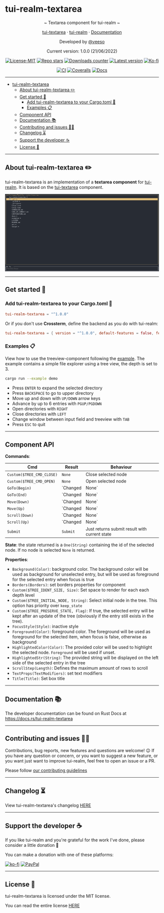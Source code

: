 # tui-realm-textarea

<p align="center">~ Textarea component for tui-realm ~</p>
<p align="center">
  <a href="https://github.com/rhysd/tui-textarea" target="_blank">tui-textarea</a>
  ·
  <a href="https://github.com/veeso/tui-realm" target="_blank">tui-realm</a>
  ·
  <a href="https://docs.rs/tui-realm-textarea" target="_blank">Documentation</a>
</p>

<p align="center">Developed by <a href="https://veeso.github.io/" target="_blank">@veeso</a></p>
<p align="center">Current version: 1.0.0 (21/06/2022)</p>

<p align="center">
  <a href="https://opensource.org/licenses/MIT"
    ><img
      src="https://img.shields.io/badge/License-MIT-teal.svg"
      alt="License-MIT"
  /></a>
  <a href="https://github.com/veeso/tui-realm-textarea/stargazers"
    ><img
      src="https://img.shields.io/github/stars/veeso/tui-realm-textarea.svg"
      alt="Repo stars"
  /></a>
  <a href="https://crates.io/crates/tui-realm-textarea"
    ><img
      src="https://img.shields.io/crates/d/tui-realm-textarea.svg"
      alt="Downloads counter"
  /></a>
  <a href="https://crates.io/crates/tui-realm-textarea"
    ><img
      src="https://img.shields.io/crates/v/tui-realm-textarea.svg"
      alt="Latest version"
  /></a>
  <a href="https://ko-fi.com/veeso">
    <img
      src="https://img.shields.io/badge/donate-ko--fi-red"
      alt="Ko-fi"
  /></a>
</p>
<p align="center">
  <a href="https://github.com/veeso/tui-realm-textarea/actions"
    ><img
      src="https://github.com/veeso/tui-realm-textarea/workflows/Build/badge.svg"
      alt="CI"
  /></a>
  <a href="https://coveralls.io/github/veeso/tui-realm-textarea"
    ><img
      src="https://coveralls.io/repos/github/veeso/tui-realm-textarea/badge.svg"
      alt="Coveralls"
  /></a>
  <a href="https://docs.rs/tui-realm-textarea"
    ><img
      src="https://docs.rs/tui-realm-textarea/badge.svg"
      alt="Docs"
  /></a>
</p>

---

- [tui-realm-textarea](#tui-realm-textarea)
  - [About tui-realm-textarea ✏️](#about-tui-realm-textarea-️)
  - [Get started 🏁](#get-started-)
    - [Add tui-realm-textarea to your Cargo.toml 🦀](#add-tui-realm-textarea-to-your-cargotoml-)
    - [Examples 📋](#examples-)
  - [Component API](#component-api)
  - [Documentation 📚](#documentation-)
  - [Contributing and issues 🤝🏻](#contributing-and-issues-)
  - [Changelog ⏳](#changelog-)
  - [Support the developer ☕](#support-the-developer-)
  - [License 📃](#license-)

---

## About tui-realm-textarea ✏️

tui-realm-textarea is an implementation of a **textarea component** for [tui-realm](https://github.com/veeso/tui-realm).
It is based on the [tui-textarea](https://github.com/rhysd/tui-textarea) component.

![Demo](docs/images/demo.gif)

---

## Get started 🏁

### Add tui-realm-textarea to your Cargo.toml 🦀

```toml
tui-realm-textarea = "^1.0.0"
```

Or if you don't use **Crossterm**, define the backend as you do with tui-realm:

```toml
tui-realm-textarea = { version = "^1.0.0", default-features = false, features = [ "with-termion" ] }
```

### Examples 📋

View how to use the treeview-component following the [example](examples/demo.rs). The example contains a simple file explorer using a tree view, the depth is set to 3.

```sh
cargo run --example demo
```

- Press `ENTER` to expand the selected directory
- Press `BACKSPACE` to go to upper directory
- Move up and down with `UP/DOWN` arrow keys
- Advance by up to 6 entries with `PGUP/PGDOWN`
- Open directories with `RIGHT`
- Close directories with `LEFT`
- Change window between input field and treeview with `TAB`
- Press `ESC` to quit

---

## Component API

**Commands**:

| Cmd                       | Result           | Behaviour                                            |
|---------------------------|------------------|------------------------------------------------------|
| `Custom($TREE_CMD_CLOSE)` | `None`           | Close selected node                                  |
| `Custom($TREE_CMD_OPEN)`  | `None`           | Open selected node                                   |
| `GoTo(Begin)`             | `Changed | None` | Move cursor to the top of the current tree node      |
| `GoTo(End)`               | `Changed | None` | Move cursor to the bottom of the current tree node   |
| `Move(Down)`              | `Changed | None` | Go to next element                                   |
| `Move(Up)`                | `Changed | None` | Go to previous element                               |
| `Scroll(Down)`            | `Changed | None` | Move cursor down by defined max steps or end of node |
| `Scroll(Up)`              | `Changed | None` | Move cursor up by defined max steps or begin of node |
| `Submit`                  | `Submit`         | Just returns submit result with current state        |

**State**: the state returned is a `One(String)` containing the id of the selected node. If no node is selected `None` is returned.

**Properties**:

- `Background(Color)`: background color. The background color will be used as background for unselected entry, but will be used as foreground for the selected entry when focus is true
- `Borders(Borders)`: set borders properties for component
- `Custom($TREE_IDENT_SIZE, Size)`: Set space to render for each each depth level
- `Custom($TREE_INITIAL_NODE, String)`: Select initial node in the tree. This option has priority over `keep_state`
- `Custom($TREE_PRESERVE_STATE, Flag)`: If true, the selected entry will be kept after an update of the tree (obviously if the entry still exists in the tree).
- `FocusStyle(Style)`: inactive style
- `Foreground(Color)`: foreground color. The foreground will be used as foreground for the selected item, when focus is false, otherwise as background
- `HighlightedColor(Color)`: The provided color will be used to highlight the selected node. `Foreground` will be used if unset.
- `HighlightedStr(String)`: The provided string will be displayed on the left side of the selected entry in the tree
- `ScrollStep(Length)`: Defines the maximum amount of rows to scroll
- `TextProps(TextModifiers)`: set text modifiers
- `Title(Title)`: Set box title

---

## Documentation 📚

The developer documentation can be found on Rust Docs at <https://docs.rs/tui-realm-textarea>

---

## Contributing and issues 🤝🏻

Contributions, bug reports, new features and questions are welcome! 😉
If you have any question or concern, or you want to suggest a new feature, or you want just want to improve tui-realm, feel free to open an issue or a PR.

Please follow [our contributing guidelines](CONTRIBUTING.md)

---

## Changelog ⏳

View tui-realm-textarea's changelog [HERE](CHANGELOG.md)

---

## Support the developer ☕

If you like tui-realm and you're grateful for the work I've done, please consider a little donation 🥳

You can make a donation with one of these platforms:

[![ko-fi](https://img.shields.io/badge/Ko--fi-F16061?style=for-the-badge&logo=ko-fi&logoColor=white)](https://ko-fi.com/veeso)
[![PayPal](https://img.shields.io/badge/PayPal-00457C?style=for-the-badge&logo=paypal&logoColor=white)](https://www.paypal.me/chrisintin)

---

## License 📃

tui-realm-textarea is licensed under the MIT license.

You can read the entire license [HERE](LICENSE)
